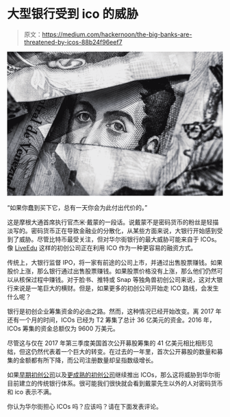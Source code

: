 # 大型银行受到 ico 的威胁

> 原文：<https://medium.com/hackernoon/the-big-banks-are-threatened-by-icos-88b24f96eef7>

![](img/6fbc8d5eefb2850b22fc1c3fbc3d512a.png)

“如果你蠢到买下它，总有一天你会为此付出代价的。”

这是摩根大通首席执行官杰米·戴蒙的一段话。说戴蒙不是密码货币的粉丝是轻描淡写的。密码货币正在导致金融业的分散化，从某些方面来说，大银行开始感到受到了威胁。尽管比特币最受关注，但对华尔街银行的最大威胁可能来自于 ICOs。像 [LiveEdu](https://tokensale.liveedu.tv/) 这样的初创公司正在利用 ICO 作为一种更容易的融资方式。

传统上，大银行监督 IPO，将一家有前途的公司上市，并通过出售股票赚钱。如果股价上涨，那么银行通过出售股票赚钱。如果股票价格没有上涨，那么他们仍然可以从核保过程中赚钱。对于脸书、推特或 Snap 等独角兽初创公司来说，这对大银行来说是一笔巨大的横财。但是，如果更多的初创公司开始走 ICO 路线，会发生什么呢？

银行是初创企业筹集资金的必由之路。然而，这种情况已经开始改变。离 2017 年还有一个月的时间，ICOs 已经为 T2 筹集了总计 36 亿美元的资金。2016 年，ICOs 筹集的资金总额仅为 9600 万美元。

尽管这与仅在 2017 年第三季度美国首次公开募股筹集的 41 亿美元相比相形见绌，但这仍然代表着一个巨大的转变。在过去的一年里，首次公开募股的数量和募集的金额都有所下降，而公司注册数量却呈指数级增长。

如果[早期初创公司](https://tokensale.liveedu.tv/)以及[更成熟的初创公司](https://techcrunch.com/2017/09/12/kik-ico/)继续推出 ICOs，那么这将威胁到华尔街目前建立的传统银行体系。很可能我们很快就会看到戴蒙先生以外的人对密码货币和 ico 表示不满。

你认为华尔街担心 ICOs 吗？应该吗？请在下面发表评论。